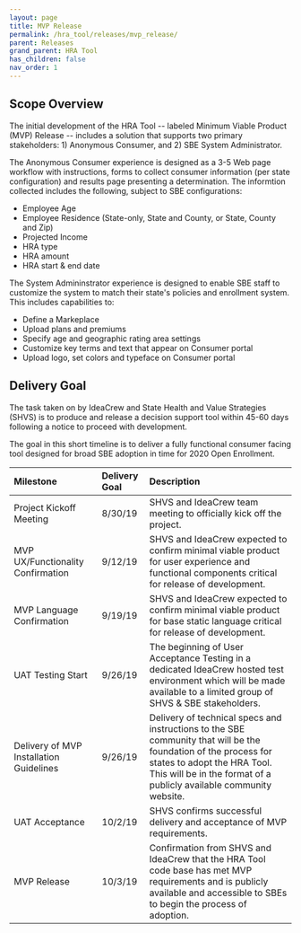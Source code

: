 ```yaml
---
layout: page
title: MVP Release
permalink: /hra_tool/releases/mvp_release/
parent: Releases
grand_parent: HRA Tool
has_children: false
nav_order: 1
---
```


## Scope Overview

The initial development of the HRA Tool -- labeled Minimum Viable Product (MVP) Release -- includes a solution that supports two primary stakeholders: 1) Anonymous Consumer, and 2) SBE System Administrator.

The Anonymous Consumer experience is designed as a 3-5 Web page workflow with instructions, forms to collect consumer information (per state configuration) and results page presenting a determination.  The informtion collected includes the following, subject to SBE configurations:

* Employee Age
* Employee Residence (State-only, State and County, or State, County and Zip)
* Projected Income
* HRA type
* HRA amount 
* HRA start & end date

The System Admininstrator experience is designed to enable SBE staff to customize the system to match their state's policies and enrollment system.  This includes capabilities to:

* Define a Markeplace
* Upload plans and premiums
* Specify age and geographic rating area settings
* Customize key terms and text that appear on Consumer portal
* Upload logo, set colors and typeface on Consumer portal


## Delivery Goal
The task taken on by IdeaCrew and State Health and Value Strategies (SHVS) is to produce and release a decision support tool within 45-60 days following a notice to proceed with development. 

The goal in this short timeline is to deliver a fully functional consumer facing tool designed for broad SBE adoption in time for 2020 Open Enrollment. 


| **Milestone**                                | **Delivery Goal** | **Description**
|:----------------------------------------|:-------------|:------------------------------------------------------------------------------------------------------------------------------------------------|
| Project Kickoff Meeting                 | 8/30/19      | SHVS and IdeaCrew team meeting to officially kick off the project.
| MVP UX/Functionality Confirmation       | 9/12/19      | SHVS and IdeaCrew expected to confirm minimal viable product for user experience and functional components critical for release of development.|
| MVP Language Confirmation               | 9/19/19      | SHVS and IdeaCrew expected to confirm minimal viable product for base static language critical for release of development.                     |
| UAT Testing Start                       | 9/26/19      | The beginning of User Acceptance Testing in a dedicated IdeaCrew hosted test environment which will be made available to a limited group of SHVS & SBE stakeholders.|
| Delivery of MVP Installation Guidelines | 9/26/19      | Delivery of technical specs and instructions to the SBE community that will be the foundation of the process for states to adopt the HRA Tool. This will be in the format of a publicly available community website.|
| UAT Acceptance                          | 10/2/19      | SHVS confirms successful delivery and acceptance of MVP requirements.| 
| MVP Release                             | 10/3/19      | Confirmation from SHVS and IdeaCrew that the HRA Tool code base has met MVP requirements and is publicly available and accessible to SBEs to begin the process of adoption.|
